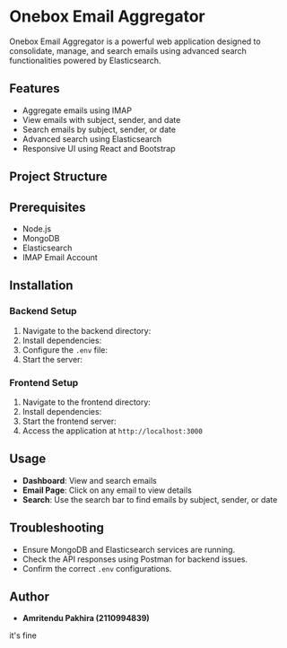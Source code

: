 # Onebox Email Aggregator

Onebox Email Aggregator is a powerful web application designed to consolidate, manage, and search emails using advanced search functionalities powered by Elasticsearch.

## Features

- Aggregate emails using IMAP
- View emails with subject, sender, and date
- Search emails by subject, sender, or date
- Advanced search using Elasticsearch
- Responsive UI using React and Bootstrap

## Project Structure

## Prerequisites

- Node.js
- MongoDB
- Elasticsearch
- IMAP Email Account

## Installation

### Backend Setup

1. Navigate to the backend directory:
2. Install dependencies:
3. Configure the `.env` file:
4. Start the server:

### Frontend Setup

1. Navigate to the frontend directory:
2. Install dependencies:
3. Start the frontend server:
4. Access the application at `http://localhost:3000`

## Usage

- **Dashboard**: View and search emails
- **Email Page**: Click on any email to view details
- **Search**: Use the search bar to find emails by subject, sender, or date

## Troubleshooting

- Ensure MongoDB and Elasticsearch services are running.
- Check the API responses using Postman for backend issues.
- Confirm the correct `.env` configurations.

## Author

- **Amritendu Pakhira (2110994839)**

it's fine

